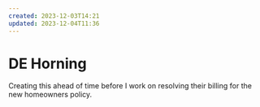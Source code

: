 ```yaml
---
created: 2023-12-03T14:21
updated: 2023-12-04T11:36
---
```

# DE Horning 
Creating this ahead of time before I work on resolving their billing for the new homeowners policy.

